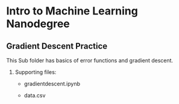 # Intro to Machine Learning Nanodegree

## Gradient Descent Practice

This Sub folder has basics of error functions and gradient descent. 

1. Supporting files:

    - gradientdescent.ipynb

    - data.csv
